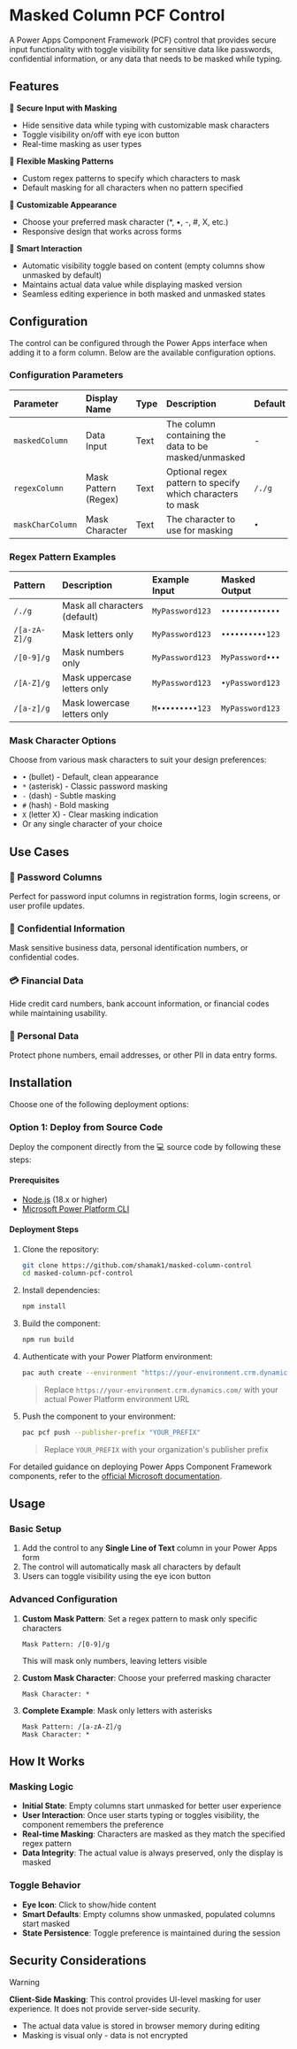 # Masked Column PCF Control

A Power Apps Component Framework (PCF) control that provides secure input functionality with toggle visibility for sensitive data like passwords, confidential information, or any data that needs to be masked while typing.

## Features

🔐 **Secure Input with Masking**
- Hide sensitive data while typing with customizable mask characters
- Toggle visibility on/off with eye icon button
- Real-time masking as user types

🎯 **Flexible Masking Patterns**
- Custom regex patterns to specify which characters to mask
- Default masking for all characters when no pattern specified

🎨 **Customizable Appearance**
- Choose your preferred mask character (*, •, -, #, X, etc.)
- Responsive design that works across forms

🔄 **Smart Interaction**
- Automatic visibility toggle based on content (empty columns show unmasked by default)
- Maintains actual data value while displaying masked version
- Seamless editing experience in both masked and unmasked states

## Configuration

The control can be configured through the Power Apps interface when adding it to a form column. Below are the available configuration options.

### Configuration Parameters

| Parameter | Display Name | Type | Description | Default | Required |
|:---|:---|:---|:---|:---|:---|
| `maskedColumn` | Data Input | Text | The column containing the data to be masked/unmasked | - | ✅ |
| `regexColumn` | Mask Pattern (Regex) | Text | Optional regex pattern to specify which characters to mask | `/./g` | ❌ |
| `maskCharColumn` | Mask Character | Text | The character to use for masking | `•` | ❌ |

### Regex Pattern Examples

| Pattern | Description | Example Input | Masked Output |
|:---|:---|:---|:---|
| `/./g` | Mask all characters (default) | `MyPassword123` | `•••••••••••••` |
| `/[a-zA-Z]/g` | Mask letters only | `MyPassword123` | `••••••••••123` |
| `/[0-9]/g` | Mask numbers only | `MyPassword123` | `MyPassword•••` |
| `/[A-Z]/g` | Mask uppercase letters only | `MyPassword123` | `•yPassword123` |
| `/[a-z]/g` | Mask lowercase letters only | `M•••••••••123` | `MyPassword123` |

### Mask Character Options

Choose from various mask characters to suit your design preferences:

- `•` (bullet) - Default, clean appearance
- `*` (asterisk) - Classic password masking
- `-` (dash) - Subtle masking
- `#` (hash) - Bold masking
- `X` (letter X) - Clear masking indication
- Or any single character of your choice

## Use Cases

### 🔑 Password Columns
Perfect for password input columns in registration forms, login screens, or user profile updates.

### 📄 Confidential Information
Mask sensitive business data, personal identification numbers, or confidential codes.

### 💳 Financial Data
Hide credit card numbers, bank account information, or financial codes while maintaining usability.

### 📱 Personal Data
Protect phone numbers, email addresses, or other PII in data entry forms.

## Installation

Choose one of the following deployment options:

### Option 1: Deploy from Source Code
Deploy the component directly from the 💻 source code by following these steps:

#### Prerequisites
- [Node.js](https://nodejs.org/) (18.x or higher)
- [Microsoft Power Platform CLI](https://docs.microsoft.com/en-us/powerapps/developer/data-platform/powerapps-cli)

#### Deployment Steps
1. Clone the repository:
   ```bash
   git clone https://github.com/shamak1/masked-column-control
   cd masked-column-pcf-control
   ```

2. Install dependencies:
   ```bash
   npm install
   ```

3. Build the component:
   ```bash
   npm run build
   ```

4. Authenticate with your Power Platform environment:
   ```bash
   pac auth create --environment "https://your-environment.crm.dynamics.com/"
   ```
   > Replace `https://your-environment.crm.dynamics.com/` with your actual Power Platform environment URL

5. Push the component to your environment:
   ```bash
   pac pcf push --publisher-prefix "YOUR_PREFIX"
   ```
   > Replace `YOUR_PREFIX` with your organization's publisher prefix

For detailed guidance on deploying Power Apps Component Framework components, refer to the [official Microsoft documentation](https://learn.microsoft.com/en-us/power-apps/developer/component-framework/import-custom-controls#deploying-code-components).

## Usage

### Basic Setup
1. Add the control to any **Single Line of Text** column in your Power Apps form
2. The control will automatically mask all characters by default
3. Users can toggle visibility using the eye icon button

### Advanced Configuration
1. **Custom Mask Pattern**: Set a regex pattern to mask only specific characters
   ```
   Mask Pattern: /[0-9]/g
   ```
   This will mask only numbers, leaving letters visible

2. **Custom Mask Character**: Choose your preferred masking character
   ```
   Mask Character: *
   ```

3. **Complete Example**: Mask only letters with asterisks
   ```
   Mask Pattern: /[a-zA-Z]/g
   Mask Character: *
   ```

## How It Works

### Masking Logic
- **Initial State**: Empty columns start unmasked for better user experience
- **User Interaction**: Once user starts typing or toggles visibility, the component remembers the preference
- **Real-time Masking**: Characters are masked as they match the specified regex pattern
- **Data Integrity**: The actual value is always preserved, only the display is masked

### Toggle Behavior
- **Eye Icon**: Click to show/hide content
- **Smart Defaults**: Empty columns show unmasked, populated columns start masked
- **State Persistence**: Toggle preference is maintained during the session


## Security Considerations

> [!WARNING]
> **Client-Side Masking**: This control provides UI-level masking for user experience. It does not provide server-side security.

- The actual data value is stored in browser memory during editing
- Masking is visual only - data is not encrypted

